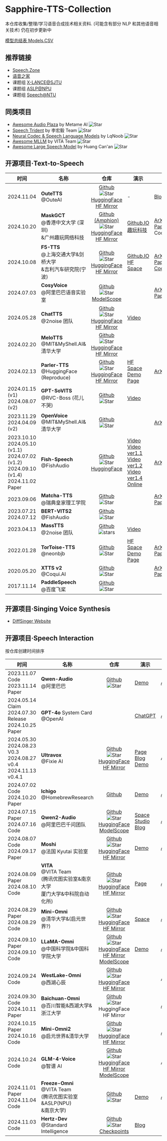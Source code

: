 # Sapphire-TTS-Collection

本仓库收集/整理/学习语音合成技术相关资料.
(可能含有部分 NLP 和其他语音相关技术)
仍在初步更新中

[模型总结表 Models.CSV](Models.csv)

## 推荐链接

- [Speech.Zone](https://speech.zone)
- [语音之家](https://www.speechhome.com)
- 课题组 [X-LANCE@SJTU](https://x-lance.sjtu.edu.cn)
- 课题组 [ASLP@NPU](http://www.npu-aslp.org)
- 课题组 [Speech@NTU](https://www.youtube.com/@HungyiLeeNTU)

## 同类项目

- [Awesome Audio Plaza](https://github.com/metame-ai/awesome-audio-plaza) by Metame AI ![Star](https://img.shields.io/github/stars/metame-ai/awesome-audio-plaza?style=social)
- [Speech Trident](https://github.com/ga642381/speech-trident) by 李宏毅 Team ![Star](https://img.shields.io/github/stars/ga642381/speech-trident)
- [Neural Codec & Speech Language Models](https://github.com/LqNoob/Neural-Codec-and-Speech-Language-Models) by LqNoob ![Star](https://img.shields.io/github/stars/LqNoob/Neural-Codec-and-Speech-Language-Models?style=social)
- [Awesome MLLM](https://github.com/BradyFU/Awesome-Multimodal-Large-Language-Models) by VITA Team ![Star](https://img.shields.io/github/stars/BradyFU/Awesome-Multimodal-Large-Language-Models?style=social)
- [Awesome Large Speech Model](https://github.com/huangcanan/Awesome-Large-Speech-Model) by Huang Can'an ![Star](https://img.shields.io/github/stars/huangcanan/Awesome-Large-Speech-Model?style=social)

## 开源项目·Text-to-Speech

|时间|名称|仓库|演示|论文|
|---|---|:-:|---|---|
|2024.11.04|**OuteTTS**<br>@OuteAI|[Github](https://github.com/edwko/OuteTTS/)<br>![Star](https://img.shields.io/github/stars/edwko/OuteTTS?style=social)<br>[HuggingFace](https://huggingface.co/OuteAI/OuteTTS-0.1-350M)<br>[HF Mirror](https://hf-mirror.com/OuteAI/OuteTTS-0.1-350M)|-|[Blog](https://www.outeai.com/blog/outetts-0.1-350m)|
|2024.10.20|**MaskGCT**<br>@香港中文大学 (深圳)<br>&广州趣玩网络科技|[Github (Amphion)](https://github.com/open-mmlab/Amphion/tree/main/models/tts/maskgct)<br>![Star](https://img.shields.io/github/stars/open-mmlab/Amphion)<br>[HuggingFace](https://huggingface.co/amphion/MaskGCT/tree/main)<br>[HF Mirror](https://hf-mirror.com/amphion/MaskGCT/tree/main)|[Github.IO](https://maskgct.github.io)<br>[趣玩科技](https://voice.funnycp.com)|[ArXiv](https://arxiv.org/abs/2409.00750)<br>[PaperNote](Models/SpeechLM/2024.09.01_MaskGCT.md)<br>CodeReview|
|2024.10.08|**F5-TTS**<br>@上海交通大学&剑桥大学<br>&吉利汽车研究院(宁波)|[Github](https://github.com/SWivid/F5-TTS)<br>![Star](https://img.shields.io/github/stars/SWivid/F5-TTS?style=social)<br>[HuggingFace](https://huggingface.co/SWivid/F5-TTS)<br>[HF Mirror](https://hf-mirror.com/SWivid/F5-TTS)|[Github.IO](https://swivid.github.io/F5-TTS/)<br>[HF Space](https://huggingface.co/spaces/mrfakename/E2-F5-TTS)|[ArXiv](https://arxiv.org/abs/2410.06885)<br>[PaperNote](Models/Diffusion/2024.10.09_F5-TTS.md)<br>[CodeReview](OpenSource/Official/2024.10.08_F5-TTS/Main.md)|
|2024.07.03|**CosyVoice**<br>@阿里巴巴语音实验室|[Github](https://github.com/FunAudioLLM/CosyVoice)<br>![Star](https://img.shields.io/github/stars/FunAudioLLM/CosyVoice?style=social)<br>[ModelScope](https://www.modelscope.cn/studios/iic/CosyVoice-300M)||[ArXiv](https://arxiv.org/abs/2407.05407)<br>[PaperNote](Models/SpeechLM/2024.07.07_CosyVoice.md)|
|2024.05.28|**ChatTTS**<br>@2noise 团队|[Github](https://github.com/2noise/ChatTTS)<br>![Star](https://img.shields.io/github/stars/2noise/ChatTTS?style=social)<br>[HuggingFace](https://huggingface.co/2Noise/ChatTTS)<br>[HF Mirror](https://hf-mirrors.com/2Noise/ChatTTS)|[Video](https://www.bilibili.com/video/BV1zn4y1o7iV)|||
|2024.02.20|**MeloTTS**<br>@MIT&MyShell.AI&清华大学|[Github](https://github.com/myshell-ai/MeloTTS/)<br>![Star](https://img.shields.io/github/stars/myshell-ai/MeloTTS)<br>[HuggingFace](https://huggingface.co/myshell-ai)<br>[HF Mirror](https://hf-mirror.com/myshell-ai)|||
|2024.02.13|**Parler-TTS**<br>@HuggingFace (Reproduce)|[Github](https://github.com/huggingface/parler-tts/)<br>![Star](https://img.shields.io/github/stars/huggingface/parler-tts)<br>[HuggingFace](https://huggingface.co/parler-tts/)<br>[HF Mirror](https://hf-mirror.com/parler-tts/)|[HF Space](https://huggingface.co/spaces/parler-tts/parler_tts)<br>[Demo Page](https://www.text-description-to-speech.com)|[ArXiv](https://arxiv.org/abs/2402.01912)|
|2024.01.15 (v1)<br>2024.08.07 (v2)|**GPT-SoVITS**<br>@RVC-Boss (花儿不哭)|[Github](https://github.com/RVC-Boss/GPT-SoVITS)<br>![Star](https://img.shields.io/github/stars/RVC-Boss/GPT-SoVITS?style=social)|[Video](https://www.bilibili.com/video/BV12g4y1m7Uw/)|
|2023.11.29<br>2024.04.09 (v2)|**OpenVoice**<br>@MIT&MyShell.AI&清华大学|[Github](https://github.com/myshell-ai/OpenVoice)<br>![Star](https://img.shields.io/github/stars/myshell-ai/openvoice.svg?style=social&label=Star)||[ArXiv](https://arxiv.org/abs/2312.01479)|
|2023.10.10<br>2024.05.10 (v1.1)<br>2024.07.02 (v1.2)<br>2024.09.10 (v1.4)<br>2024.11.02 Paper|**Fish-Speech**<br>@FishAudio |[Github](https://github.com/fishaudio/fish-speech)<br>![Star](https://img.shields.io/github/stars/fishaudio/fish-speech?style=social)<br>[HuggingFace](https://huggingface.co/fishaudio/fish-speech-1)|[Video](https://www.bilibili.com/video/BV1mQ4y1E7qD/) <br>[Video ver1.1](https://www.bilibili.com/video/BV1zJ4m1K7cj/)<br>[Video ver1.2](https://www.bilibili.com/video/BV1wz421B71D/)<br>[Video ver1.4](https://www.bilibili.com/video/BV1pu46eVEk7)<br>[Online](https://fs.firefly.matce.cn)|[ArXiv](https://arxiv.org/abs/2411.01156)|
|2023.09.06|**Matcha-TTS**<br>@瑞典皇家理工学院|[Github](https://github.com/shivammehta25/Matcha-TTS)<br>![Star](https://img.shields.io/github/stars/shivammehta25/Matcha-TTS?style=social) | | [ArXiv](https://arxiv.org/abs/2309.03199)<br>[PaperNote](Models/Diffusion/2023.09.06_Matcha-TTS.md) |
|2023.07.21<br>2024.07.12|**BERT-VITS2**<br>@FishAudio|[Github](https://github.com/fishaudio/Bert-VITS2)<br>![Star](https://img.shields.io/github/stars/fishaudio/Bert-VITS2?style=social)||
|2023.04.13|**MassTTS**<br>@2noise 团队|[Github](https://github.com/anyvoiceai/MassTTS)<br>![stars](https://img.shields.io/github/stars/anyvoiceai/MassTTS?style=social)|[Video](https://www.bilibili.com/video/BV1w24y1c7z9)|
|2022.01.28|**TorToise-TTS**<br>@neonbjb|[Github](https://github.com/neonbjb/tortoise-tts)<br>![Star](https://img.shields.io/github/stars/neonbjb/tortoise-tts?style=social)<br>|[HF Space](https://huggingface.co/spaces/Manmay/tortoise-tts)<br>[Demo Page](http://nonint.com/static/tortoise_v2_examples.html)|[ArXiv](https://arxiv.org/abs/2305.07243)<br>[PaperNote](Models/Diffusion/2023.05.12_TorToise-TTS.md)|
|2020.05.20|**XTTS v2**<br>@Coqui.AI|[Github](https://github.com/coqui-ai/TTS)<br>![Star](https://img.shields.io/github/stars/coqui-ai/TTS?style=social) ||[ArXiv](https://arxiv.org/abs/2406.04904)<br>[PaperNote](Models/SpeechLM/2024.06.07_XTTS.md)|
|2017.11.14|**PaddleSpeech**<br>@百度飞桨|[Github](https://github.com/PaddlePaddle/PaddleSpeech)<br>![Star](https://img.shields.io/github/stars/PaddlePaddle/PaddleSpeech?style=social)|

## 开源项目·Singing Voice Synthesis

- [DiffSinger Website](https://DiffSinger.com)

## 开源项目·Speech Interaction

按仓库创建时间排序

|时间|名称|仓库|演示|论文|
|---|---|:-:|---|---|
|2023.11.07 Code<br>2023.11.14 Paper|**Qwen-Audio**<br>@阿里巴巴|[Github](https://github.com/QwenLM/Qwen-Audio)<br>![Star](https://img.shields.io/github/stars/QwenLM/Qwen-Audio?style=social)|[Demo](https://qwen-audio.github.io/Qwen-Audio/)|[ArXiv](https://arxiv.org/abs/2311.07919)|
|2024.05.14 Claim<br>2024.07.30 Release<br>2024.10.25 Paper|**GPT-4o** System Card<br>@OpenAI||[ChatGPT](https://chatgpt.com/)|[ArXiv](https://arxiv.org/abs/2410.21276)|
|2024.05.30 <br>2024.08.23 V0.3<br>2024.08.27 v0.4<br>2024.11.13 v0.4.1|**Ultravox**<br>@Fixie AI|[Github](https://github.com/fixie-ai/ultravox)<br>![Star](https://img.shields.io/github/stars/fixie-ai/ultravox?style=social)<br>[HuggingFace](https://huggingface.co/fixie-ai/)<br>[HF Mirror](https://hf-mirror.com/fixie-ai)|[Page](https://docs.ultravox.ai)<br>[Blog](https://www.ultravox.ai/blog/ultravox-an-open-weight-alternative-to-gpt-4o-realtime)<br>[Demo](https://demo.ultravox.ai/)|ArXiv|
|2024.07.02 Code<br>2024.10.20 Paper|**Ichigo**<br>@HomebrewResearch|[Github](https://github.com/homebrewltd/ichigo)|[Demo](https://ichigo.homebrew.ltd)|[ArXiv](https://arxiv.org/abs/2410.15316)|
|2024.07.15 Paper<br>2024.07.16 Code|**Qwen2-Audio**<br>@阿里巴巴千问团队|[Github](https://github.com/QwenLM/Qwen2-Audio/)<br>![Star](https://img.shields.io/github/stars/QwenLM/Qwen2-Audio?style=social)<br>[HuggingFace](https://huggingface.co/Qwen/)<br>[ModelScope](https://modelscope.cn/models/qwen/)|[Space](https://modelscope.cn/studios/qwen/Qwen2-Audio-Instruct-Demo)<br>[Studio](https://modelscope.cn/studios/qwen/Qwen2-Audio-Instruct-Demo)<br>[Blog](https://qwenlm.github.io/blog/qwen2-audio)|[ArXiv](https://arxiv.org/abs/2407.10759)|
|2024.08.07 Code<br>2024.09.17 Paper|**Moshi**<br>@法国 Kyutai 实验室|[Github](https://github.com/kyutai-labs/moshi)<br>![Star](https://img.shields.io/github/stars/kyutai-labs/moshi)<br>[HuggingFace](https://huggingface.co/kyutai)<br>[HF Mirror](https://hf-mirror.com/kyutai)|[Demo](https://moshi.chat/)|[ArXiv](https://arxiv.org/abs/2410.00037)|
|2024.08.09 Paper<br>2024.08.10 Code|**VITA**<br>@VITA Team<br>(腾讯优图实验室&南京大学<br>厦门大学&中科院自动化所)|[Github](https://github.com/VITA-MLLM/VITA)<br>![Star](https://img.shields.io/github/stars/VITA-MLLM/VITA)<br>[HuggingFace](https://huggingface.co/spaces/VITA-MLLM)<br>[HF Mirror](https://hf-mirror.com/VITA-MLLM)|[Page](https://vita-home.github.io/)|[ArXiv](https://arxiv.org/abs/2408.05211)|
|2024.08.29 Paper<br>2024.08.29 Code|**Mini-Omni**<br>@清华大学&(启元世界?)|[Github](https://github.com/gpt-omni/mini-omni)<br>![Star](https://img.shields.io/github/stars/gpt-omni/mini-omni)<br>[HuggingFace](https://huggingface.co/gpt-omni/mini-omni)<br>[HF Mirror](https://hf-mirror.com/gpt-omni/mini-omni)|[Space](https://huggingface.co/spaces/gradio/omni-mini)|[ArXiv](https://arxiv.org/abs/2408.16725)|
|2024.09.10 Paper<br>2024.09.10 Code|**LLaMA-Omni**<br>@中国科学院&中国科学院大学|[Github](https://github.com/ictnlp/LLaMA-Omni)<br>![Star](https://img.shields.io/github/stars/ictnlp/LLaMA-Omni?style=social)<br>[HuggingFace](https://huggingface.co/ICTNLP/Llama-3.1-8B-Omni)<br>[HF Mirror](https://hf-mirror.com/ICTNLP/Llama-3.1-8B-Omni)<br>[ModelScope](https://modelscope.cn/models/ICTNLP/Llama-3.1-8B-Omni)|[Demo](https://replicate.com/ictnlp/llama-omni)|[ArXiv](https://arxiv.org/abs/2409.06666)|
|2024.09.24 Code|**WestLake-Omni**<br>@西湖心辰|[Github](https://github.com/xinchen-ai/Westlake-Omni)<br>![Star](https://img.shields.io/github/stars/xinchen-ai/Westlake-Omni)<br>[HuggingFace](https://huggingface.co/xinchen-ai/Westlake-Omni)<br>[HF Mirror](https://hf-mirror.com/xinchen-ai/Westlake-Omni)||ArXiv|
|2024.09.30 Code<br>2024.10.11 Paper|**Baichuan-Omni**<br>@百川智能&西湖大学&浙江大学|[Github](https://github.com/westlake-baichuan-mllm/bc-omni)<br>![Star](https://img.shields.io/github/stars/westlake-baichuan-mllm/bc-omni)<br>HuggingFace<br>HF Mirror||[ArXiv](https://arxiv.org/abs/2410.08565)|
|2024.10.15 Paper<br>2024.10.16 Code|**Mini-Omni2**<br>@启元世界&清华大学|[Github](https://github.com/gpt-omni/mini-omni2)<br>![Star](https://img.shields.io/github/stars/gpt-omni/mini-omni2)<br>[HuggingFace](https://huggingface.co/gpt-omni/mini-omni2)<br>[HF Mirror](https://hf-mirror.com/gpt-omni/mini-omni2)||[ArXiv](https://arxiv.org/abs/2410.11190)|
|2024.10.24 Code|**GLM-4-Voice**<br>@智谱 AI|[Github](https://github.com/THUDM/GLM-4-Voice)<br>![Star](https://img.shields.io/github/stars/THUDM/GLM-4-Voice)<br>[HuggingFace](https://huggingface.co/THUDM)<br>[HF Mirror](https://hf-mirror.com/THUDM)<br>[ModelScope](https://modelscope.cn/models/ZhipuAI/)||ArXiv|
|2024.11.01 Paper<br>2024.11.04 Code|**Freeze-Omni**<br>@VITA Team<br>(腾讯优图实验室&ASLP(NPU)<br>&南京大学)|[Github](https://github.com/VITA-MLLM/Freeze-Omni)<br>![Star](https://img.shields.io/github/stars/VITA-MLLM/Freeze-Omni) | [Demo](https://freeze-omni.github.io) | [ArXiv](https://arxiv.org/abs/2411.00774) |
|2024.11.03 Code|**Hertz-Dev**<br>@Standard Intelligence|[Github](https://github.com/Standard-Intelligence/hertz-dev)<br>![Star](https://img.shields.io/github/stars/Standard-Intelligence/hertz-dev?style=social)<br>[Checkpoints](https://ckpt.si.inc/hertz-dev/index.txt)|[Blog](https://si.inc/hertz-dev/)|